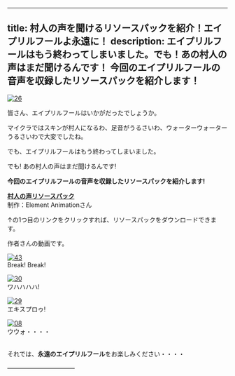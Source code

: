 
---
title: 村人の声を聞けるリソースパックを紹介！エイプリルフールよ永遠に！
description: エイプリルフールはもう終わってしまいました。でも！あの村人の声はまだ聞けるんです！
 今回のエイプリルフールの音声を収録したリソースパックを紹介します！
---

[![26](https://cdn-ak.f.st-hatena.com/images/fotolife/s/sasigume/20210208/20210208145408.png)](#8/0/8070520a.png "26")

皆さん、エイプリルフールはいかがだったでしょうか。

マイクラではスキンが村人になるわ、足音がうるさいわ、ウォーターウォーターうるさいわで大変でしたね。

でも、エイプリルフールはもう終わってしまいました。

でも! あの村人の声はまだ聞けるんです!

**今回のエイプリルフールの音声を収録したリソースパックを紹介します!** 

[**村人の声リソースパック**](http://www.elementanimation.com/TEAVSRP2.zip)  
制作：Element Animationさん

↑の1つ目のリンクをクリックすれば、リソースパックをダウンロードできます。

作者さんの動画です。

[![43](https://cdn-ak.f.st-hatena.com/images/fotolife/s/sasigume/20210208/20210208150505.png)](#8/a/8a2abf96.png "43")  
Break! Break!

[![30](https://cdn-ak.f.st-hatena.com/images/fotolife/s/sasigume/20210208/20210208162923.png)](#d/f/df7a36a6.png "30")  
ワハハハハ!

[![29](https://cdn-ak.f.st-hatena.com/images/fotolife/s/sasigume/20210208/20210208152947.png)](#a/3/a31a80c6.png "29")  
エキスプロゥ!

[![08](https://cdn-ak.f.st-hatena.com/images/fotolife/s/sasigume/20210208/20210208133613.png)](#3/9/39683cd4.png "08")  
ウウォ・・・・

   
それでは、**永遠のエイプリルフール**をお楽しみください・・・・  

———————————
